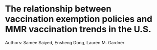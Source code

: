 # The relationship between vaccination exemption policies and MMR vaccination trends in the U.S.

Authors: Samee Saiyed, Ensheng Dong, Lauren M. Gardner
